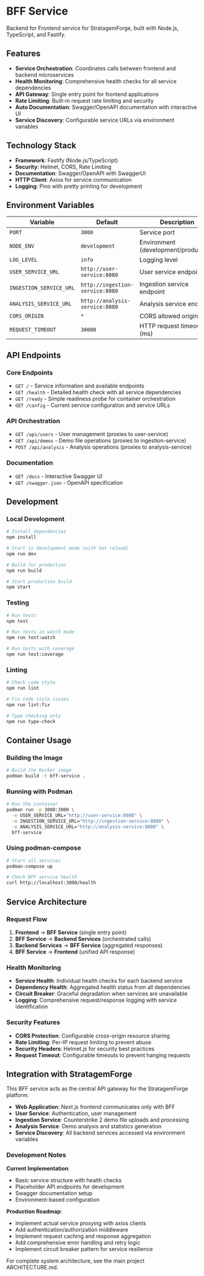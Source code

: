 # BFF Service

Backend for Frontend service for StratagemForge, built with Node.js, TypeScript, and Fastify.

## Features

- **Service Orchestration**: Coordinates calls between frontend and backend microservices
- **Health Monitoring**: Comprehensive health checks for all service dependencies
- **API Gateway**: Single entry point for frontend applications
- **Rate Limiting**: Built-in request rate limiting and security
- **Auto Documentation**: Swagger/OpenAPI documentation with interactive UI
- **Service Discovery**: Configurable service URLs via environment variables

## Technology Stack

- **Framework**: Fastify (Node.js/TypeScript)
- **Security**: Helmet, CORS, Rate Limiting
- **Documentation**: Swagger/OpenAPI with SwaggerUI
- **HTTP Client**: Axios for service communication
- **Logging**: Pino with pretty printing for development

## Environment Variables

| Variable | Default | Description |
|----------|---------|-------------|
| `PORT` | `3000` | Service port |
| `NODE_ENV` | `development` | Environment (development/production) |
| `LOG_LEVEL` | `info` | Logging level |
| `USER_SERVICE_URL` | `http://user-service:8080` | User service endpoint |
| `INGESTION_SERVICE_URL` | `http://ingestion-service:8080` | Ingestion service endpoint |
| `ANALYSIS_SERVICE_URL` | `http://analysis-service:8080` | Analysis service endpoint |
| `CORS_ORIGIN` | `*` | CORS allowed origins |
| `REQUEST_TIMEOUT` | `30000` | HTTP request timeout (ms) |

## API Endpoints

### Core Endpoints
- `GET /` - Service information and available endpoints
- `GET /health` - Detailed health check with all service dependencies
- `GET /ready` - Simple readiness probe for container orchestration
- `GET /config` - Current service configuration and service URLs

### API Orchestration
- `GET /api/users` - User management (proxies to user-service)
- `GET /api/demos` - Demo file operations (proxies to ingestion-service)
- `POST /api/analysis` - Analysis operations (proxies to analysis-service)

### Documentation
- `GET /docs` - Interactive Swagger UI
- `GET /swagger.json` - OpenAPI specification

## Development

### Local Development

```bash
# Install dependencies
npm install

# Start in development mode (with hot reload)
npm run dev

# Build for production
npm run build

# Start production build
npm start
```

### Testing

```bash
# Run tests
npm test

# Run tests in watch mode
npm run test:watch

# Run tests with coverage
npm run test:coverage
```

### Linting

```bash
# Check code style
npm run lint

# Fix code style issues
npm run lint:fix

# Type checking only
npm run type-check
```

## Container Usage

### Building the Image

```bash
# Build the Docker image
podman build -t bff-service .
```

### Running with Podman

```bash
# Run the container
podman run -p 3000:3000 \
  -e USER_SERVICE_URL="http://user-service:8080" \
  -e INGESTION_SERVICE_URL="http://ingestion-service:8080" \
  -e ANALYSIS_SERVICE_URL="http://analysis-service:8080" \
  bff-service
```

### Using podman-compose

```bash
# Start all services
podman-compose up

# Check BFF service health
curl http://localhost:3000/health
```

## Service Architecture

### Request Flow
1. **Frontend** → **BFF Service** (single entry point)
2. **BFF Service** → **Backend Services** (orchestrated calls)
3. **Backend Services** → **BFF Service** (aggregated responses)
4. **BFF Service** → **Frontend** (unified API response)

### Health Monitoring
- **Service Health**: Individual health checks for each backend service
- **Dependency Health**: Aggregated health status from all dependencies
- **Circuit Breaker**: Graceful degradation when services are unavailable
- **Logging**: Comprehensive request/response logging with service identification

### Security Features
- **CORS Protection**: Configurable cross-origin resource sharing
- **Rate Limiting**: Per-IP request limiting to prevent abuse
- **Security Headers**: Helmet.js for security best practices
- **Request Timeout**: Configurable timeouts to prevent hanging requests

## Integration with StratagemForge

This BFF service acts as the central API gateway for the StratagemForge platform:

- **Web Application**: Next.js frontend communicates only with BFF
- **User Service**: Authentication, user management
- **Ingestion Service**: Counterstrike 2 demo file uploads and processing
- **Analysis Service**: Demo analysis and statistics generation
- **Service Discovery**: All backend services accessed via environment variables

### Development Notes

**Current Implementation**:
- Basic service structure with health checks
- Placeholder API endpoints for development
- Swagger documentation setup
- Environment-based configuration

**Production Roadmap**:
- Implement actual service proxying with axios clients
- Add authentication/authorization middleware
- Implement request caching and response aggregation
- Add comprehensive error handling and retry logic
- Implement circuit breaker pattern for service resilience

For complete system architecture, see the main project ARCHITECTURE.md.